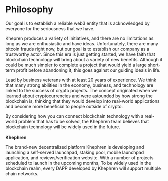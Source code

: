 # Philosophy

Our goal is to establish a reliable web3 entity that is acknowledged by everyone for the seriousness that we have.

Khepren produces a variety of initiatives, and there are no limitations as long as we are enthusiastic and have ideas. Unfortunately, there are many bitcoin frauds right now, but our goal is to establish our company as a trustworthy actor. Since this era is just getting started, we have faith that blockchain technology will bring about a variety of new benefits. Although it could be much simpler to complete a project that would yield a large short-term profit before abandoning it, this goes against our guiding ideals in life.

Lead by business veterans with at least 20 years of experience. We think that many strong abilities in the economy, business, and technology are linked to the success of crypto projects. The concept originated when we learned about cryptocurrencies and were astounded by how strong the blockchain is, thinking that they would develop into real-world applications and become more beneficial to people outside of crypto.

By considering how you can connect blockchain technology with a real-world problem that has to be solved, the Khephren team believes that blockchain technology will be widely used in the future.\
\
**Khephren**&#x20;

The brand-new decentralized platform Khephren is developing and launching a self-served launchpad, staking pool, mobile launchpad application, and reviews/verification website. With a number of projects scheduled to launch in the upcoming months, To be widely used in the blockchain realm, every DAPP developed by Khephren will support multiple chain networks.
